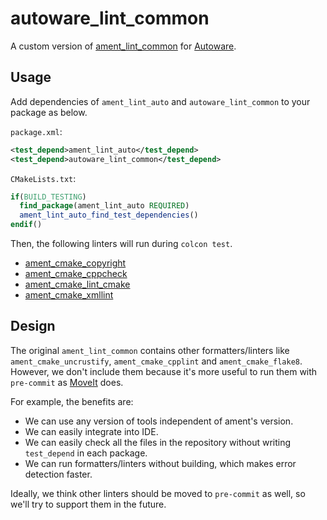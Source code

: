 # autoware_lint_common

A custom version of [ament_lint_common](https://github.com/ament/ament_lint/tree/master/ament_lint_common) for [Autoware](https://www.autoware.org/).

## Usage

Add dependencies of `ament_lint_auto` and `autoware_lint_common` to your package as below.

`package.xml`:

```xml
<test_depend>ament_lint_auto</test_depend>
<test_depend>autoware_lint_common</test_depend>
```

`CMakeLists.txt`:

```cmake
if(BUILD_TESTING)
  find_package(ament_lint_auto REQUIRED)
  ament_lint_auto_find_test_dependencies()
endif()
```

Then, the following linters will run during `colcon test`.

- [ament_cmake_copyright](https://github.com/ament/ament_lint/blob/master/ament_cmake_copyright/doc/index.rst)
- [ament_cmake_cppcheck](https://github.com/ament/ament_lint/blob/master/ament_cmake_cppcheck/doc/index.rst)
- [ament_cmake_lint_cmake](https://github.com/ament/ament_lint/blob/master/ament_cmake_lint_cmake/doc/index.rst)
- [ament_cmake_xmllint](https://github.com/ament/ament_lint/blob/master/ament_cmake_xmllint/doc/index.rst)

## Design

The original `ament_lint_common` contains other formatters/linters like `ament_cmake_uncrustify`, `ament_cmake_cpplint` and `ament_cmake_flake8`.
However, we don't include them because it's more useful to run them with `pre-commit` as [MoveIt](https://github.com/ros-planning/moveit2) does.

For example, the benefits are:

- We can use any version of tools independent of ament's version.
- We can easily integrate into IDE.
- We can easily check all the files in the repository without writing `test_depend` in each package.
- We can run formatters/linters without building, which makes error detection faster.

Ideally, we think other linters should be moved to `pre-commit` as well, so we'll try to support them in the future.
